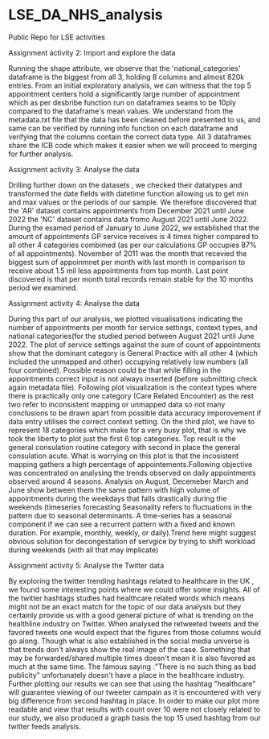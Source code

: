 # LSE_DA_NHS_analysis
Public Repo for LSE activities

Assignment activity 2: Import and explore the data

Running the shape attribute, we observe that the 'national_categories' dataframe is the biggest from all 3, holding 8 columns and 
almost 820k entries.
From an initial exploratory analysis, we can witness that the top 5 appointment centers hold a significantly large
number of appointment which as per desbribe function run on dataframes seams to be 10ply compared to the dataframe's mean values. 
We understand from the metadata.txt file that the data has been cleaned before presented to us,
and same can be verified by running info function on each dataframe and verifying that the columns contain the correct data type.
All 3 dataframes share the ICB code which makes it easier when we will proceed to merging for further analysis.

Assignment activity 3: Analyse the data

Drilling further down on the datasets , we checked their datatypes and transformed the date fields with datetime function allowing us 
to get min and max values or the periods of our sample. We therefore discovered that the 'AR' dataset contains appointments from December
2021 until June 2022 the 'NC' dataset contains data fromo August 2021 until June 2022. During the examed period of January to June 2022, 
we established that the amount of appointments GP service receives is 4 times higher compared to all other 4 categories combimed (as per 
our calculations GP occupies 87% of all appointments). November of 2011 was the month that recevied the biggest sum of appoinmnet per month
with last month in comparison to receive about 1.5 mil less appointments from top month. Last point discovered is that per month total records 
remain stable for the 10 months period we examined.

Assignment activity 4: Analyse the data

During this part of our analysis, we plotted visualisations indicating the number of appointments per month for service settings, context types, and national categories(for the studied period between August 2021 until June 2022. The plot of service settings against the sum of count of appointments show that the dominant category is General Practice with all other 4 (which included the unmapped and other) occupying relatively low numbers (all four combined). Possible reason could be that while filling in the appointments correct input is not always inserted (before submitting check again metadata file). Following plot visualization is the context types where there is practically only one category (Care Related Encounter) as the rest two refer to inconsistent mapping or unmapped data so not many conclusions to be drawn apart from possible data accuracy imporovement if data entry utilises the correct context setting. On the third plot, we have to represent 18 categories which make for a very busy plot, that is why we took the liberty to plot just the first 6 top categories. Top result is the general consulation routine category with second in place the general consulation acute. What is worrying on this plot is that the incosistent mapping gathers a high percentage of appointements.Following objective was concentrated on analysing the trends observed on daily appointments observed around 4 seasons. Analysis on August, Decemeber March and June show between them the same pattern with high volume of appointments during the weekdays that falls drastically during the weekends (timeseries forecasting Seasonality refers to fluctuations in the pattern due to seasonal determinants. A time-series has a seasonal component if we can see a recurrent pattern with a fixed and known duration. For example, monthly, weekly, or daily).Trend here might suggest obvious solution for decongestation of servgice by trying to shift workload during weekends  (with all that may implicate)

Assignment activity 5: Analyse the Twitter data

By exploring the twitter trending hashtags related to healthcare in the UK , we found some interesting points where we could offer some insights.
All of the twitter hashtags studies had healthcare related words which means might not be an exact match for the topic of our data analysis but they certainly
provide us with a good general picture of what is trending on the healthline industry on Twitter.
When analysed the retweeted tweets and the favored tweets one would expect that the figures from those columns would go along. Though what is also established in the social media universe is that trends don't always show the real image of the case. Something that may be forwarded/shared multiple times doesn't mean it is also favored as much at the same time. The famous saying :"There is no such thing as bad publicity" unfortunately doesn't have a place in the healthcare industry.
Further plotting our results we can see that using the hashtag "healthcare" will guarantee viewing of our tweeter campain as it is encountered with very big difference from second hashtag in place. In order to make our plot more readable and view that results with count over 10 were not closely related to our study, we also produced a graph basis the top 15 used hashtag from our twitter feeds analysis.
